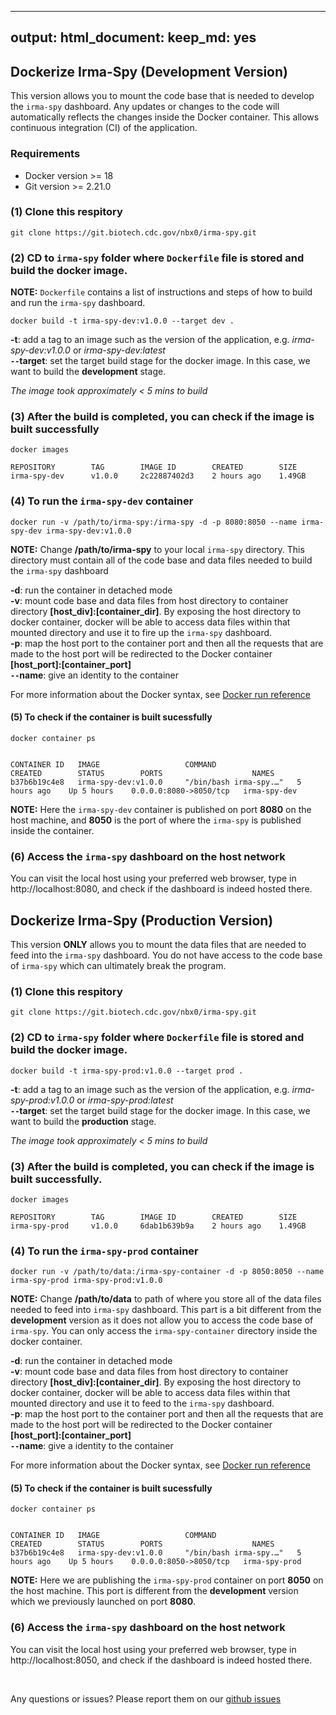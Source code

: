 
---
output:
  html_document:
      keep_md: yes
---

<!-- README.md is generated from README.Rmd. Please edit that file -->



## Dockerize Irma-Spy (Development Version)

This version allows you to mount the code base that is needed to develop the `irma-spy` dashboard. Any updates or changes to the code will automatically reflects the changes inside the Docker container. This allows continuous integration (CI) of the application.

### Requirements

- Docker version >= 18
- Git version >= 2.21.0

### (1) Clone this respitory

```
git clone https://git.biotech.cdc.gov/nbx0/irma-spy.git
``` 

### (2) CD to `irma-spy` folder where `Dockerfile` file is stored and build the docker image. 

__NOTE:__ `Dockerfile` contains a list of instructions and steps of how to build and run the `irma-spy` dashboard.

```
docker build -t irma-spy-dev:v1.0.0 --target dev .
```

**-t**: add a tag to an image such as the version of the application, e.g. *irma-spy-dev:v1.0.0* or *irma-spy-dev:latest* <br>
**`--`target**: set the target build stage for the docker image. In this case, we want to build the **development** stage. <br>

_The image took approximately < 5 mins to build_

### (3) After the build is completed, you can check if the image is built successfully

```
docker images

REPOSITORY        TAG        IMAGE ID        CREATED        SIZE
irma-spy-dev      v1.0.0     2c22887402d3    2 hours ago    1.49GB
```

### (4) To run the `irma-spy-dev` container

```    
docker run -v /path/to/irma-spy:/irma-spy -d -p 8080:8050 --name irma-spy-dev irma-spy-dev:v1.0.0 
```

**NOTE:** Change __/path/to/irma-spy__ to your local `irma-spy` directory. This directory must contain all of the code base and data files needed to build the `irma-spy` dashboard

**-d**: run the container in detached mode <br>
**-v**: mount code base and data files from host directory to container directory **[host_div]:[container_dir]**. By exposing the host directory to docker container, docker will be able to access data files within that mounted directory and use it to fire up the `irma-spy` dashboard.  <br>
**-p**: map the host port to the container port and then all the requests that are made to the host port will be redirected to the Docker container **[host_port]:[container_port]** <br>
**`--`name**: give an identity to the container <br>

For more information about the Docker syntax, see [Docker run reference](https://docs.docker.com/engine/reference/run/)

#### (5) To check if the container is built sucessfully

```
docker container ps


CONTAINER ID   IMAGE                   COMMAND                  CREATED        STATUS        PORTS                    NAMES
b37b6b19c4e8   irma-spy-dev:v1.0.0     "/bin/bash irma-spy.…"   5 hours ago    Up 5 hours    0.0.0.0:8080->8050/tcp   irma-spy-dev

```

**NOTE:** Here the `irma-spy-dev` container is published on port **8080** on the host machine, and **8050** is the port of where the `irma-spy` is published inside the container.

### (6) Access the `irma-spy` dashboard on the host network

You can visit the local host using your preferred web browser, type in http://localhost:8080, and check if the dashboard is indeed hosted there.


## Dockerize Irma-Spy (Production Version)

This version **ONLY** allows you to mount the data files that are needed to feed into the `irma-spy` dashboard. You do not have access to the code base of `irma-spy` which can ultimately break the program.

### (1) Clone this respitory

```
git clone https://git.biotech.cdc.gov/nbx0/irma-spy.git
``` 

### (2) CD to `irma-spy` folder where `Dockerfile` file is stored and build the docker image. 

```
docker build -t irma-spy-prod:v1.0.0 --target prod .
```

**-t**: add a tag to an image such as the version of the application, e.g. *irma-spy-prod:v1.0.0* or *irma-spy-prod:latest* <br>
**`--`target**: set the target build stage for the docker image. In this case, we want to build the **production** stage. <br>

_The image took approximately < 5 mins to build_

### (3) After the build is completed, you can check if the image is built successfully.

```
docker images

REPOSITORY        TAG        IMAGE ID        CREATED        SIZE
irma-spy-prod     v1.0.0     6dab1b639b9a    2 hours ago    1.49GB
```

### (4) To run the `irma-spy-prod` container

```    
docker run -v /path/to/data:/irma-spy-container -d -p 8050:8050 --name irma-spy-prod irma-spy-prod:v1.0.0 
```

**NOTE:** Change __/path/to/data__ to path of where you store all of the data files needed to feed into `irma-spy` dashboard. This part is a bit different from the **development** version as it does not allow you to access the code base of `irma-spy`. You can only access the `irma-spy-container` directory inside the docker container.

**-d**: run the container in detached mode <br>
**-v**: mount code base and data files from host directory to container directory **[host_div]:[container_dir]**. By exposing the host directory to docker container, docker will be able to access data files within that mounted directory and use it to feed to the `irma-spy` dashboard. <br>
**-p**: map the host port to the container port and then all the requests that are made to the host port will be redirected to the Docker container **[host_port]:[container_port]** <br>
**`--`name**: give a identity to the container <br>

For more information about the Docker syntax, see [Docker run reference](https://docs.docker.com/engine/reference/run/)

#### (5) To check if the container is built sucessfully

```
docker container ps


CONTAINER ID   IMAGE                   COMMAND                  CREATED        STATUS        PORTS                    NAMES
b37b6b19c4e8   irma-spy-dev:v1.0.0     "/bin/bash irma-spy.…"   5 hours ago    Up 5 hours    0.0.0.0:8050->8050/tcp   irma-spy-prod

```

**NOTE:** Here we are publishing the `irma-spy-prod` container on port **8050** on the host machine. This port is different from the **development** version which we previously launched on port **8080**.

### (6) Access the `irma-spy` dashboard on the host network

You can visit the local host using your preferred web browser, type in http://localhost:8050, and check if the dashboard is indeed hosted there.

<br>

Any questions or issues? Please report them on our [github issues](https://git.biotech.cdc.gov/nbx0/irma-spy/-/issues)

<br>


